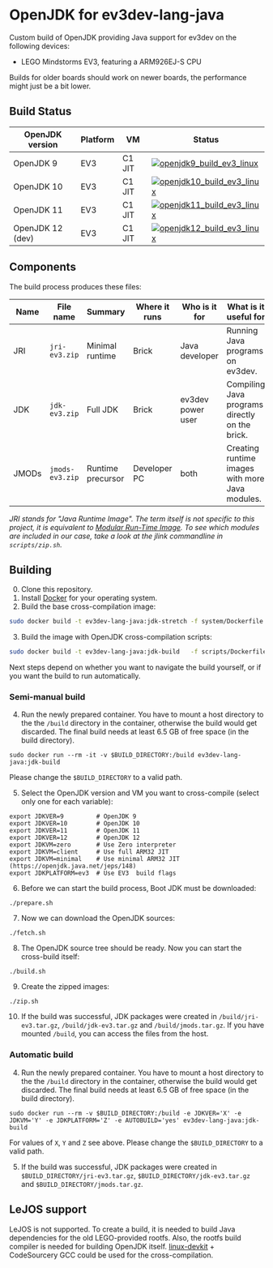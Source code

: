 # OpenJDK for ev3dev-lang-java
Custom build of OpenJDK providing Java support for ev3dev on the following devices:

* LEGO Mindstorms EV3, featuring a ARM926EJ-S CPU

Builds for older boards should work on newer boards, the performance might just be a bit lower.

## Build Status

| OpenJDK version  | Platform | VM     | Status                               |
|------------------|----------|--------|--------------------------------------|
| OpenJDK 9        | EV3      | C1 JIT | [![openjdk9_build_ev3_linux][1]][2]  |
| OpenJDK 10       | EV3      | C1 JIT | [![openjdk10_build_ev3_linux][3]][4] |
| OpenJDK 11       | EV3      | C1 JIT | [![openjdk11_build_ev3_linux][5]][6] |
| OpenJDK 12 (dev) | EV3      | C1 JIT | [![openjdk12_build_ev3_linux][7]][8] |

[1]: https://ci.adoptopenjdk.net/view/ev3dev/job/openjdk9_build_ev3_linux/badge/icon
[2]: https://ci.adoptopenjdk.net/view/ev3dev/job/openjdk9_build_ev3_linux/
[3]: https://ci.adoptopenjdk.net/view/ev3dev/job/openjdk10_build_ev3_linux/badge/icon
[4]: https://ci.adoptopenjdk.net/view/ev3dev/job/openjdk10_build_ev3_linux/
[5]: https://ci.adoptopenjdk.net/view/ev3dev/job/openjdk11_build_ev3_linux/badge/icon
[6]: https://ci.adoptopenjdk.net/view/ev3dev/job/openjdk11_build_ev3_linux/
[7]: https://ci.adoptopenjdk.net/view/ev3dev/job/openjdk12_build_ev3_linux/badge/icon
[8]: https://ci.adoptopenjdk.net/view/ev3dev/job/openjdk12_build_ev3_linux/


## Components
The build process produces these files:

| Name  | File name       | Summary           | Where it runs | Who is it for     | What is it useful for                           |
|-------|-----------------|-------------------|---------------|-------------------|-------------------------------------------------|
| JRI   | `jri-ev3.zip`   | Minimal runtime   | Brick         | Java developer    | Running Java programs on ev3dev.                |
| JDK   | `jdk-ev3.zip`   | Full JDK          | Brick         | ev3dev power user | Compiling Java programs directly on the brick.  |
| JMODs | `jmods-ev3.zip` | Runtime precursor | Developer PC  | both              | Creating runtime images with more Java modules. |

_JRI stands for "Java Runtime Image". The term itself is not specific to this project,
it is equivalent to [Modular Run-Time Image](https://openjdk.java.net/jeps/220).
To see which modules are included in our case, take a look at the jlink commandline in `scripts/zip.sh`._

## Building

0. Clone this repository.
1. Install [Docker](https://docs.docker.com/engine/installation/) for your operating system.
2. Build the base cross-compilation image:
```sh
sudo docker build -t ev3dev-lang-java:jdk-stretch -f system/Dockerfile.armel system
```
3. Build the image with OpenJDK cross-compilation scripts:
```sh
sudo docker build -t ev3dev-lang-java:jdk-build   -f scripts/Dockerfile scripts
```
Next steps depend on whether you want to navigate the build yourself, or if you want the build to run automatically.

### Semi-manual build
4. Run the newly prepared container. You have to mount a host directory to the the `/build` directory in the container,
otherwise the build would get discarded. The final build needs at least 6.5 GB of free space (in the build directory).
```
sudo docker run --rm -it -v $BUILD_DIRECTORY:/build ev3dev-lang-java:jdk-build
```
Please change the `$BUILD_DIRECTORY` to a valid path.

5. Select the OpenJDK version and VM you want to cross-compile (select only one for each variable):
```
export JDKVER=9         # OpenJDK 9
export JDKVER=10        # OpenJDK 10
export JDKVER=11        # OpenJDK 11
export JDKVER=12        # OpenJDK 12
export JDKVM=zero       # Use Zero interpreter
export JDKVM=client     # Use full ARM32 JIT
export JDKVM=minimal    # Use minimal ARM32 JIT (https://openjdk.java.net/jeps/148)
export JDKPLATFORM=ev3  # Use EV3  build flags
```
6. Before we can start the build process, Boot JDK must be downloaded:
```
./prepare.sh
```
7. Now we can download the OpenJDK sources:
```
./fetch.sh
```
8. The OpenJDK source tree should be ready. Now you can start the cross-build itself:
```
./build.sh
```
9. Create the zipped images:
```
./zip.sh
```
10. If the build was successful, JDK packages were created in `/build/jri-ev3.tar.gz`, `/build/jdk-ev3.tar.gz` and `/build/jmods.tar.gz`.
If you have mounted `/build`, you can access the files from the host.

### Automatic build
4. Run the newly prepared container. You have to mount a host directory to the the `/build` directory in the container,
otherwise the build would get discarded. The final build needs at least 6.5 GB of free space (in the build directory).
```
sudo docker run --rm -v $BUILD_DIRECTORY:/build -e JDKVER='X' -e JDKVM='Y' -e JDKPLATFORM='Z' -e AUTOBUILD='yes' ev3dev-lang-java:jdk-build
```
For values of `X`, `Y` and `Z` see above. Please change the `$BUILD_DIRECTORY` to a valid path.

5. If the build was successful, JDK packages were created in `$BUILD_DIRECTORY/jri-ev3.tar.gz`, `$BUILD_DIRECTORY/jdk-ev3.tar.gz` and `$BUILD_DIRECTORY/jmods.tar.gz`.


## LeJOS support

LeJOS is not supported. To create a build, it is needed to build Java dependencies
for the old LEGO-provided rootfs. Also, the rootfs build compiler is needed for building OpenJDK itself.
[linux-devkit](https://github.com/mindboards/ev3sources/tree/master/extra/linux-devkit) + CodeSourcery GCC could be used for the cross-compilation.
